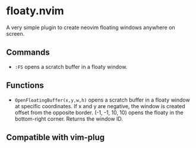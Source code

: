 # floaty.nvim

A very simple plugin to create neovim floating windows anywhere on screen.

## Commands

- `:FS` opens a scratch buffer in a floaty window.

## Functions

- `OpenFloatingBuffer(x,y,w,h)` opens a scratch buffer in a floaty window at 
  specific coordinates. If x and y are negative, the window is created offset 
  from the opposite border. (-1, -1, 10, 10) opens the floaty in the bottom-right
  corner. Returns the window ID.

## Compatible with vim-plug
